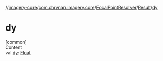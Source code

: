 //[imagery-core](../../../../index.md)/[com.chrynan.imagery.core](../../index.md)/[FocalPointResolver](../index.md)/[Result](index.md)/[dy](dy.md)



# dy  
[common]  
Content  
val [dy](dy.md): [Float](https://kotlinlang.org/api/latest/jvm/stdlib/kotlin/-float/index.html)  



